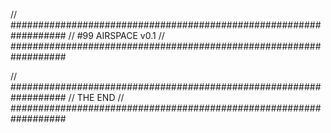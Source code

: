 // ##################################################################
//                 #99 AIRSPACE v0.1
// ##################################################################


// ##################################################################
//                 THE END
// ##################################################################

